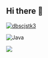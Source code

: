 ## Hi there 👋

[![dbscjstk3](https://solvedac-readme-badge.vercel.app/api/v1/badge?user=dbscjstk3&theme=white&size=small&compact=1&use_back_color=1&use_border=1&use_shadow=1)](dbscjstk3@naver.com)

![Java](https://img.shields.io/badge/Java-007396.svg?&style=for-the-badge&logo=Java&logoColor=white)

<a href="https://www.instagram.com/hyyeonnnnnn/" target="_blank"><img src="https://img.shields.io/badge/Instagram-E4405F?style=flat-square&logo=Instagram&logoColor=white"/></a>
